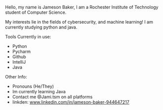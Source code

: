 Hello, my name is Jameson Baker, I am a Rochester Institute of Technology student of Computer Science.

My interests lie in the fields of cybersecurity, and machine learning! I am currently studying python and java.

Tools Currently in use:
  - Python
  - Pycharm
  - Github
  - IntelliJ
  - Java

Other Info:
  - Pronouns (He/They)
  - Im currently learning Java
  - Contact me @Jami.tsm on all platforms
  - linkden: www.linkedin.com/in/jameson-baker-944647217

<!---
Jami-tsm/Jami-tsm is a ✨ special ✨ repository because its `README.md` (this file) appears on your GitHub profile.
You can click the Preview link to take a look at your changes.
--->
